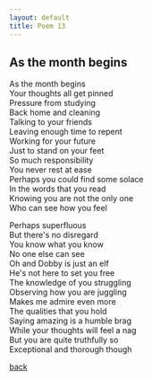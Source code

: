 ```yaml
---
layout: default
title: Poem 13
---
```


## As the month begins 

As the month begins \
Your thoughts all get pinned \
Pressure from studying \
Back home and cleaning \
Talking to your friends \
Leaving enough time to repent \
Working for your future \
Just to stand on your feet \
So much responsibility \
You never rest at ease \
Perhaps you could find some solace \
In the words that you read \
Knowing you are not the only one \
Who can see how you feel

Perhaps superfluous \
But there's no disregard \
You know what you know \
No one else can see \
Oh and Dobby is just an elf \
He's not here to set you free \
The knowledge of you struggling \
Observing how you are juggling \
Makes me admire even more \
The qualities that you hold \
Saying amazing is a humble brag \
While your thoughts will feel a nag \
But you are quite truthfully so \
Exceptional and thorough though

 [back](../index-page.html)